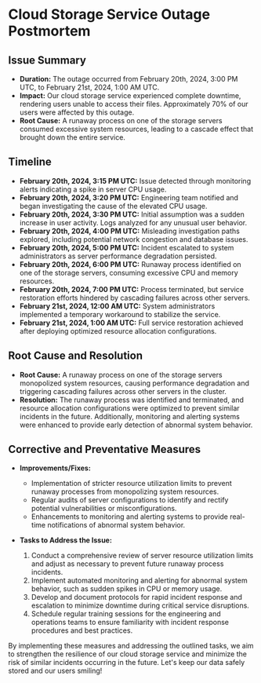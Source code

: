 # Cloud Storage Service Outage Postmortem

## Issue Summary

- **Duration:** The outage occurred from February 20th, 2024, 3:00 PM UTC, to February 21st, 2024, 1:00 AM UTC.
- **Impact:** Our cloud storage service experienced complete downtime, rendering users unable to access their files. Approximately 70% of our users were affected by this outage.
- **Root Cause:** A runaway process on one of the storage servers consumed excessive system resources, leading to a cascade effect that brought down the entire service.

## Timeline

- **February 20th, 2024, 3:15 PM UTC:** Issue detected through monitoring alerts indicating a spike in server CPU usage.
- **February 20th, 2024, 3:20 PM UTC:** Engineering team notified and began investigating the cause of the elevated CPU usage.
- **February 20th, 2024, 3:30 PM UTC:** Initial assumption was a sudden increase in user activity. Logs analyzed for any unusual user behavior.
- **February 20th, 2024, 4:00 PM UTC:** Misleading investigation paths explored, including potential network congestion and database issues.
- **February 20th, 2024, 5:00 PM UTC:** Incident escalated to system administrators as server performance degradation persisted.
- **February 20th, 2024, 6:00 PM UTC:** Runaway process identified on one of the storage servers, consuming excessive CPU and memory resources.
- **February 20th, 2024, 7:00 PM UTC:** Process terminated, but service restoration efforts hindered by cascading failures across other servers.
- **February 21st, 2024, 12:00 AM UTC:** System administrators implemented a temporary workaround to stabilize the service.
- **February 21st, 2024, 1:00 AM UTC:** Full service restoration achieved after deploying optimized resource allocation configurations.

## Root Cause and Resolution

- **Root Cause:** A runaway process on one of the storage servers monopolized system resources, causing performance degradation and triggering cascading failures across other servers in the cluster.
- **Resolution:** The runaway process was identified and terminated, and resource allocation configurations were optimized to prevent similar incidents in the future. Additionally, monitoring and alerting systems were enhanced to provide early detection of abnormal system behavior.

## Corrective and Preventative Measures

- **Improvements/Fixes:**
  - Implementation of stricter resource utilization limits to prevent runaway processes from monopolizing system resources.
  - Regular audits of server configurations to identify and rectify potential vulnerabilities or misconfigurations.
  - Enhancements to monitoring and alerting systems to provide real-time notifications of abnormal system behavior.

- **Tasks to Address the Issue:**
  1. Conduct a comprehensive review of server resource utilization limits and adjust as necessary to prevent future runaway process incidents.
  2. Implement automated monitoring and alerting for abnormal system behavior, such as sudden spikes in CPU or memory usage.
  3. Develop and document protocols for rapid incident response and escalation to minimize downtime during critical service disruptions.
  4. Schedule regular training sessions for the engineering and operations teams to ensure familiarity with incident response procedures and best practices.

By implementing these measures and addressing the outlined tasks, we aim to strengthen the resilience of our cloud storage service and minimize the risk of similar incidents occurring in the future. Let's keep our data safely stored and our users smiling!
```


